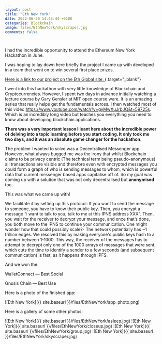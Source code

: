 ```yaml
---
layout: post
title: "Eth New York"
date: 2022-06-30 14:48:44 +0100
categories: Blockchain
image: files/EthNewYork/skyscraper.jpg
comments: false

---
```


I had the incredible opportunity to attend the Ethereum New York Hackathon in June.


I was hoping to lay down here briefly the project I came up with developed in a team that went on to win several first place prizes.


[Here is a link to our project on the Eth Global site: ](https://ethglobal.com/showcase/messageinabottle-y6o6k){:target="_blank"}


I went into this hackathon with very little knowledge of Blockchain and Cryptocurrencies. However, I spent two days in advance initially watching a lecture course by Gary Gensler at MIT open course ware. It is an amazing series that really helps get the fundamentals across. I then watched most of this video https://www.youtube.com/watch?v=gyMwXuJrbJQ&t=59725s. Which is an incredibly long video but teaches you everything you need to know about developing blockchain applications.

**There was a very important lesson I leant here about the incredible power of delving into a topic learning before you start coding. It only took me two days, and it was an absolute game changer for the hackathon.**

The problem I wanted to solve was a Decentralised Messenger app. However, what always bugged me was the irony that whilst Blockchain claims to be privacy centric (The technical term being pseudo-anonymous) all transactions are visible and therefore even with encrypted messages you could form a graph of who is sending messages to whom, which is powerful data that current messenger based apps capitalise off of. So my goal was coming up with a solution that was not only decentralised but **anonymised** too.

This was what we came up with!

We facilitate it by setting up this protocol: If you want to send the message to someone, you have to know their public key. Then, you encrypt a message “I want to talk to you, talk to me at this IPNS address XXX”. Then, you wait for the receiver to decrypt your message, and once that’s done, you both move to the IPNS to continue your communication. One might wonder how that could possibly scale?- The network potentially has ~1 trillion edges. We resolved this by making everyone's public keys hash to a number between 1-1000. This way, the receiver of the messages has to attempt to decrypt only one of the 1000 arrays of messages that were sent, which cuts the time to identify a sender to a few seconds (and subsequent communication) is fast, as it happens through IPFS.

And we won the:

WalletConnect — Best Social

Gnosis Chain — Best Use

Here is a photo of the finished app:

![Eth New York]({{ site.baseurl }}/files/EthNewYork/app_photo.png)

Here is a gallery of some other photos:

![Eth New York]({{ site.baseurl }}/files/EthNewYork/asleep.jpg)
![Eth New York]({{ site.baseurl }}/files/EthNewYork/closeup.jpg)
![Eth New York]({{ site.baseurl }}/files/EthNewYork/group.jpg)
![Eth New York]({{ site.baseurl }}/files/EthNewYork/skyscraper.jpg)





